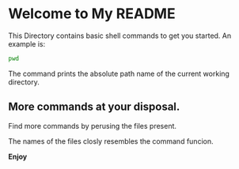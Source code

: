 # Welcome to My README
This Directory contains basic shell commands to get you started.
An example is:
```sh
pwd
```
The command prints the absolute path name of the current working directory.

## More commands at your disposal.
Find more commands by perusing the files present.

The names of the files closly resembles the command funcion.

**Enjoy**
